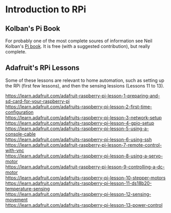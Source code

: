 
# Introduction to RPi

## Kolban's Pi Book

For probably one of the most complete soures of information see Neil Kolban's [Pi book](https://leanpub.com/pi). It is free (with a suggested contribution), but really complete.


## Adafruit's RPi Lessons
Some of these lessons are relevant to home automation, such as setting up the RPi (first few lessons), and then the sensing lessions (Lessons 11 to 13).

<https://learn.adafruit.com/adafruit-raspberry-pi-lesson-1-preparing-and-sd-card-for-your-raspberry-pi>  
<https://learn.adafruit.com/adafruits-raspberry-pi-lesson-2-first-time-configuration>  
<https://learn.adafruit.com/adafruits-raspberry-pi-lesson-3-network-setup>  
<https://learn.adafruit.com/adafruits-raspberry-pi-lesson-4-gpio-setup>  
<https://learn.adafruit.com/adafruits-raspberry-pi-lesson-5-using-a-console-cable>  
<https://learn.adafruit.com/adafruits-raspberry-pi-lesson-6-using-ssh>  
<https://learn.adafruit.com/adafruit-raspberry-pi-lesson-7-remote-control-with-vnc>  
<https://learn.adafruit.com/adafruits-raspberry-pi-lesson-8-using-a-servo-motor>  
<https://learn.adafruit.com/adafruit-raspberry-pi-lesson-9-controlling-a-dc-motor>  
<https://learn.adafruit.com/adafruits-raspberry-pi-lesson-10-stepper-motors>  
<https://learn.adafruit.com/adafruits-raspberry-pi-lesson-11-ds18b20-temperature-sensing>  
<https://learn.adafruit.com/adafruits-raspberry-pi-lesson-12-sensing-movement>  
<https://learn.adafruit.com/adafruits-raspberry-pi-lesson-13-power-control>  
